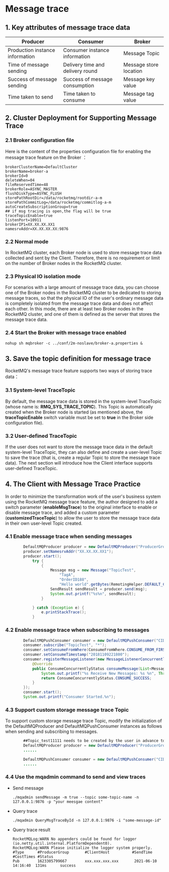# Message trace

## 1. Key attributes of message trace data
| Producer | Consumer | Broker |
| --- | --- | --- |
| Production instance information | Consumer instance information | Message Topic |
| Time of message sending | Delivery time and delivery round | Message store location |
| Success of message sending | Success of message consumption | Message key value |
| Time taken to send | Time taken to consume | Message tag value |

## 2. Cluster Deployment for Supporting Message Trace

### 2.1 Broker configuration file
Here is the content of the properties configuration file for enabling the message trace feature on the Broker ：
```
brokerClusterName=DefaultCluster
brokerName=broker-a
brokerId=0
deleteWhen=04
fileReservedTime=48
brokerRole=ASYNC_MASTER
flushDiskType=ASYNC_FLUSH
storePathRootDir=/data/rocketmq/rootdir-a-m
storePathCommitLog=/data/rocketmq/commitlog-a-m
autoCreateSubscriptionGroup=true
## if msg tracing is open,the flag will be true
traceTopicEnable=true
listenPort=10911
brokerIP1=XX.XX.XX.XX1
namesrvAddr=XX.XX.XX.XX:9876
```

### 2.2 Normal mode
In  RocketMQ cluster, each Broker node is used to store message trace data collected and sent by the Client. Therefore, there is no requirement or limit on the number of Broker nodes in the RocketMQ cluster.

### 2.3 Physical IO isolation mode
For scenarios with a large amount of message trace data, you can choose one of the Broker nodes in the RocketMQ cluster to be dedicated to storing message traces, so that the physical IO of the user's ordinary message data is completely isolated from the message trace data and does not affect each other. In this mode, there are at least two Broker nodes in the RocketMQ cluster, and one of them is defined as the server that stores the message trace data.

### 2.4 Start the Broker with message trace enabled
`nohup sh mqbroker -c ../conf/2m-noslave/broker-a.properties &`

## 3. Save the topic definition for message trace
RocketMQ's message trace feature supports two ways of storing trace data：

### 3.1 System-level TraceTopic
By default, the message trace data is stored in the system-level TraceTopic (whose name is: **RMQ_SYS_TRACE_TOPIC**). This Topic is automatically created when the Broker node is started (as mentioned above, the **traceTopicEnable** switch variable must be set to **true** in the Broker side configuration file).

### 3.2 User-defined TraceTopic
If the user does not want to store the message trace data in the default system-level TraceTopic, they can also define and create a user-level Topic to save the trace (that is, create a regular Topic to store the message trace data). The next section will introduce how the Client interface supports user-defined TraceTopic.

## 4. The Client with Message Trace Practice
In order to minimize the transformation work of the user's business system using the RocketMQ message trace feature, the author designed to add a switch parameter (**enableMsgTrace**) to the original interface to enable or disable message trace, and added a custom parameter (**customizedTraceTopic**) to allow the user to store the message trace data in their own user-level Topic created.

### 4.1 Enable message trace when sending messages
```java
        DefaultMQProducer producer = new DefaultMQProducer("ProducerGroupName",true);
        producer.setNamesrvAddr("XX.XX.XX.XX1");
        producer.start();
            try {
                {
                    Message msg = new Message("TopicTest",
                        "TagA",
                        "OrderID188",
                        "Hello world".getBytes(RemotingHelper.DEFAULT_CHARSET));
                    SendResult sendResult = producer.send(msg);
                    System.out.printf("%s%n", sendResult);
                }

            } catch (Exception e) {
                e.printStackTrace();
            }
```

### 4.2 Enable message trace when subscribing to messages
```java
        DefaultMQPushConsumer consumer = new DefaultMQPushConsumer("CID_JODIE_1",true);
        consumer.subscribe("TopicTest", "*");
        consumer.setConsumeFromWhere(ConsumeFromWhere.CONSUME_FROM_FIRST_OFFSET);
        consumer.setConsumeTimestamp("20181109221800");
        consumer.registerMessageListener(new MessageListenerConcurrently() {
            @Override
            public ConsumeConcurrentlyStatus consumeMessage(List<MessageExt> msgs, ConsumeConcurrentlyContext context) {
                System.out.printf("%s Receive New Messages: %s %n", Thread.currentThread().getName(), msgs);
                return ConsumeConcurrentlyStatus.CONSUME_SUCCESS;
            }
        });
        consumer.start();
        System.out.printf("Consumer Started.%n");
```

### 4.3 Support custom storage message trace Topic
To support custom storage message trace Topic, modify the initialization of the DefaultMQProducer and DefaultMQPushConsumer instances as follows when sending and subscribing to messages.

```java
        ##Topic_test11111 needs to be created by the user in advance to store message traces:
        DefaultMQProducer producer = new DefaultMQProducer("ProducerGroupName",true,"Topic_test11111");
        ......

        DefaultMQPushConsumer consumer = new DefaultMQPushConsumer("CID_JODIE_1",true,"Topic_test11111");
        ......
```

### 4.4 Use the mqadmin command to send and view traces
- Send message

  ```shell
  ./mqadmin sendMessage -m true --topic some-topic-name -n 127.0.0.1:9876 -p "your meesgae content"
  ```
- Query trace

  ```shell
  ./mqadmin QueryMsgTraceById -n 127.0.0.1:9876 -i "some-message-id"
  ```
- Query trace result

  ```
  RocketMQLog:WARN No appenders could be found for logger (io.netty.util.internal.PlatformDependent0).
  RocketMQLog:WARN Please initialize the logger system properly.
  #Type      #ProducerGroup       #ClientHost          #SendTime            #CostTimes #Status
  Pub        1623305799667        xxx.xxx.xxx.xxx       2021-06-10 14:16:40  131ms      success
  ```

  
